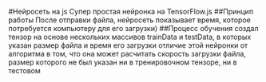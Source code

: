 #Нейросеть на js
Супер простая нейронка на TensorFlow.js 
##Принцип работы
После отправки файла, нейросеть показывает время, которое потребуется компьютеру для его загрузки)
##Процесс обучения
создал тензор на основе нескольких массивов trainData и testData, в которых указан размер файла и время его загрузки
отличие этой нейронки от алгоритма в том, что она может расчитать скорость загрузки файла, размер которого не был указан ни в тренировочном тензоре, ни в тестовом
